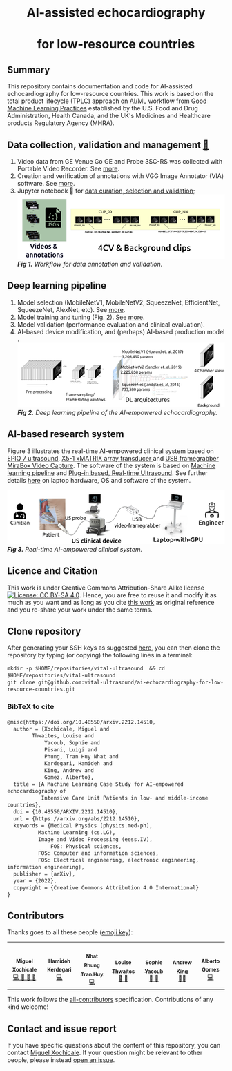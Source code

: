 <h1 align="center"> AI-assisted echocardiography </h1>
<h1 align="center"> for low-resource countries  </h1>
<div align="center">
 
</div>

## Summary 
This repository contains documentation and code for AI-assisted echocardiography for low-resource countries.
This work is based on the total product lifecycle (TPLC) approach on AI/ML workflow from [Good Machine Learning Practices](scripts/learning-pipeline) established by the U.S. Food and Drug Administration, Health Canada, and the UK's Medicines and Healthcare products Regulatory Agency (MHRA).

## Data collection, validation and management [:open_file_folder:](data/)
1. Video data from GE Venue Go GE and Probe 3SC-RS was collected  with Portable Video Recorder. See [more](data/rawdata).
2. Creation and verification of annotations with VGG Image Annotator (VIA) software. See [more](data/labelling).
3. Jupyter notebook :notebook: for [data curation, selection and validation](scripts/curation-selection-validation); 
![fig](docs/figures/data-workflow.png)     
_**Fig 1.** Workflow for data annotation and validation._

## Deep learning pipeline
1. Model selection (MobileNetV1, MobileNetV2, SqueezeNet, EfficientNet, SqueezeNet, AlexNet, etc). See [more](source/models/architectures.py).
2. Model training and tuning (Fig. 2). See [more](scripts/learning-pipeline).
3. Model validation (performance evaluation and clinical evaluation). 
4. AI-based device modification, and (perhaps) AI-based production model . 
![fig](docs/figures/DL-pipeline.png)     
_**Fig 2.** Deep learning pipeline of the AI-empowered echocardiography._

## AI-based research system
Figure 3 illustrates the real-time AI-empowered clinical system based on [EPIQ 7 ultrasound](https://www.usa.philips.com/healthcare/product/HC795200C/epiq-7-ultrasound-system-for-cardiology), [X5-1 xMATRIX array transducer ](https://www.philips.co.uk/healthcare/product/HC989605400801/x5-1) and [USB framegrabber MiraBox Video Capture](https://miraboxbuy.com/collections/new-arrivals/products/hsv3211-video-capture-card).
The software of the system is based on [Machine learning pipeline](scripts/learning-pipeline) and [Plug-in based, Real-time Ultrasound](source/PRETUS_Plugins). 
See further details [here](docs) on laptop hardware, OS and software of the system.

![fig](docs/figures/rt-ai-system.png)    
_**Fig 3.** Real-time AI-empowered clinical system._  


## Licence and Citation 
This work is under Creative Commons Attribution-Share Alike license [![License: CC BY-SA 4.0](https://licensebuttons.net/l/by-sa/4.0/80x15.png)](https://creativecommons.org/licenses/by-sa/4.0/). 
Hence, you are free to reuse it and modify it as much as you want and as long as you cite [this work](https://github.com/budai4medtech/miua2022) as original reference and you re-share your work under the same terms.

## Clone repository
After generating your SSH keys as suggested [here](https://docs.github.com/en/authentication/connecting-to-github-with-ssh/generating-a-new-ssh-key-and-adding-it-to-the-ssh-agent), you can then clone the repository by typing (or copying) the following lines in a terminal:
```
mkdir -p $HOME/repositories/vital-ultrasound  && cd $HOME/repositories/vital-ultrasound
git clone git@github.com:vital-ultrasound/ai-echocardiography-for-low-resource-countries.git
```

### BibTeX to cite
```
@misc{https://doi.org/10.48550/arxiv.2212.14510,
  author = {Xochicale, Miguel and 
	    Thwaites, Louise and 
            Yacoub, Sophie and 
            Pisani, Luigi and 
            Phung, Tran Huy Nhat and 
            Kerdegari, Hamideh and 
            King, Andrew and 
            Gomez, Alberto}, 
  title = {A Machine Learning Case Study for AI-empowered echocardiography of 
           Intensive Care Unit Patients in low- and middle-income countries},
  doi = {10.48550/ARXIV.2212.14510},
  url = {https://arxiv.org/abs/2212.14510},
  keywords = {Medical Physics (physics.med-ph), 
	      Machine Learning (cs.LG), 
	      Image and Video Processing (eess.IV), 
              FOS: Physical sciences, 
	      FOS: Computer and information sciences, 
	      FOS: Electrical engineering, electronic engineering, information engineering},
  publisher = {arXiv},
  year = {2022},
  copyright = {Creative Commons Attribution 4.0 International}
}
```

## Contributors
Thanks goes to all these people ([emoji key](https://allcontributors.org/docs/en/emoji-key)):  
<!-- ALL-CONTRIBUTORS-LIST:START - Do not remove or modify this section -->
<!-- prettier-ignore-start -->
<!-- markdownlint-disable -->

<table>
  <tr>
    <td align="center"><a href="https://github.com/mxochicale"><img src="https://avatars1.githubusercontent.com/u/11370681?v=4?s=100" width="100px;" alt=""/><br /><sub><b>Miguel Xochicale</b></sub>           </a><br /><a href="https://github.com/vital-ultrasound/echocardiography/commits?author=mxochicale" title="Code">💻 🔬 🤔 </a> <a href="https://github.com/fepegar/torchio/commits?author=mxochicale" title="Documentation">📖</a></td>
    <td align="center"><a href="https://github.com/hamidehkerdegari"><img src="https://avatars1.githubusercontent.com/u/30697849?v=4?s=100" width="100px;" alt=""/><br /><sub><b>Hamideh Kerdegari </b></sub>   </a><br /><a href="https://github.com/vital-ultrasound/echocardiography/commits?author=hamidehkerdegari" title="Code">💻</a> </td>
    <td align="center"><a href="https://github.com/huynhatd13"><img src="https://avatars1.githubusercontent.com/u/33121364?v=4?s=100" width="100px;" alt=""/><br /><sub><b>Nhat Phung Tran Huy</b></sub>        </a><br /><a href="https://github.com/vital-ultrasound/echocardiography/commits?author=huynhatd13" title="Code">💻</a></td>
    <td align="center"><a href="https://github.com/"><img src="https://avatars1.githubusercontent.com/u/23114020?v=4?s=100" width="100px;" alt=""/><br /><sub><b>Louise Thwaites</b></sub>        </a><br /><a href="https://github.com/vital-ultrasound/echocardiography/commits?author=" title="Research">  🔬 🤔  </a></td>
    <td align="center"><a href="https://github.com/"><img src="https://avatars1.githubusercontent.com/u/23114020?v=4?s=100" width="100px;" alt=""/><br /><sub><b>Sophie Yacoub</b></sub>        </a><br /><a href="https://github.com/vital-ultrasound/echocardiography/commits?author=" title="Research">  🔬 🤔  </a></td>
    <td align="center"><a href="https://github.com/atoandy"><img src="https://avatars1.githubusercontent.com/u/38954988?v=4?s=100" width="100px;" alt=""/><br /><sub><b>Andrew King</b></sub>        </a><br /><a href="https://github.com/vital-ultrasound/nnUNet-for-PRETUS/commits?author=atoandy" title="Research">  🔬🤔  </a></td>
    <td align="center"><a href="https://github.com/gomezalberto"><img src="https://avatars1.githubusercontent.com/u/1684834?v=4?s=100" width="100px;" alt=""/><br /><sub><b>Alberto Gomez</b></sub>             </a><br /><a href="https://github.com/vital-ultrasound/echocardiography/commits?author=gomezalberto" title="Code">💻</a></td>
  </tr>
</table>
<!-- markdownlint-restore -->
<!-- prettier-ignore-end -->

<!-- ALL-CONTRIBUTORS-LIST:END -->

This work follows the [all-contributors](https://github.com/all-contributors/all-contributors) specification. 
Contributions of any kind welcome!

## Contact and issue report
If you have specific questions about the content of this repository, you can contact [Miguel Xochicale](https://github.com/mxochicale). 
If your question might be relevant to other people, please instead [open an issue](https://github.com/vital-ultrasound/ai-assisted-echocardiography-for-low-resource-countries/issues).  
